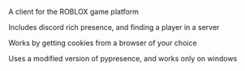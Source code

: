 A client for the ROBLOX game platform

Includes discord rich presence, and finding a player in a server

Works by getting cookies from a browser of your choice

Uses a modified version of pypresence, and works only on windows